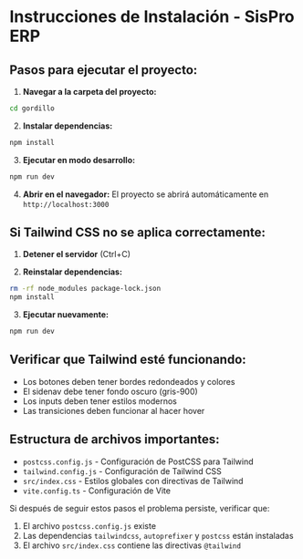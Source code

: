 # Instrucciones de Instalación - SisPro ERP

## Pasos para ejecutar el proyecto:

1. **Navegar a la carpeta del proyecto:**
```bash
cd gordillo
```

2. **Instalar dependencias:**
```bash
npm install
```

3. **Ejecutar en modo desarrollo:**
```bash
npm run dev
```

4. **Abrir en el navegador:**
El proyecto se abrirá automáticamente en `http://localhost:3000`

## Si Tailwind CSS no se aplica correctamente:

1. **Detener el servidor** (Ctrl+C)

2. **Reinstalar dependencias:**
```bash
rm -rf node_modules package-lock.json
npm install
```

3. **Ejecutar nuevamente:**
```bash
npm run dev
```

## Verificar que Tailwind esté funcionando:

- Los botones deben tener bordes redondeados y colores
- El sidenav debe tener fondo oscuro (gris-900)
- Los inputs deben tener estilos modernos
- Las transiciones deben funcionar al hacer hover

## Estructura de archivos importantes:

- `postcss.config.js` - Configuración de PostCSS para Tailwind
- `tailwind.config.js` - Configuración de Tailwind CSS
- `src/index.css` - Estilos globales con directivas de Tailwind
- `vite.config.ts` - Configuración de Vite

Si después de seguir estos pasos el problema persiste, verificar que:
1. El archivo `postcss.config.js` existe
2. Las dependencias `tailwindcss`, `autoprefixer` y `postcss` están instaladas
3. El archivo `src/index.css` contiene las directivas `@tailwind`
